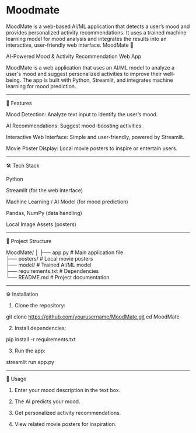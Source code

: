 # Moodmate
MoodMate is a web-based AI/ML application that detects a user’s mood and provides personalized activity recommendations. It uses a trained machine learning model for mood analysis and integrates the results into an interactive, user-friendly web interface.
MoodMate 🎯

AI-Powered Mood & Activity Recommendation Web App

MoodMate is a web application that uses an AI/ML model to analyze a user's mood and suggest personalized activities to improve their well-being. The app is built with Python, Streamlit, and integrates machine learning for mood prediction.


---

🚀 Features

Mood Detection: Analyze text input to identify the user’s mood.

AI Recommendations: Suggest mood-boosting activities.

Interactive Web Interface: Simple and user-friendly, powered by Streamlit.

Movie Poster Display: Local movie posters to inspire or entertain users.



---

🛠️ Tech Stack

Python

Streamlit (for the web interface)

Machine Learning / AI Model (for mood prediction)

Pandas, NumPy (data handling)

Local Image Assets (posters)



---

📂 Project Structure

MoodMate/
│
├── app.py                # Main application file  
├── posters/              # Local movie posters  
├── model/                # Trained AI/ML model  
├── requirements.txt      # Dependencies  
└── README.md             # Project documentation


---

⚙️ Installation

1. Clone the repository:



git clone https://github.com/yourusername/MoodMate.git
cd MoodMate

2. Install dependencies:



pip install -r requirements.txt

3. Run the app:



streamlit run app.py


---

📌 Usage

1. Enter your mood description in the text box.


2. The AI predicts your mood.


3. Get personalized activity recommendations.


4. View related movie posters for inspiration.

